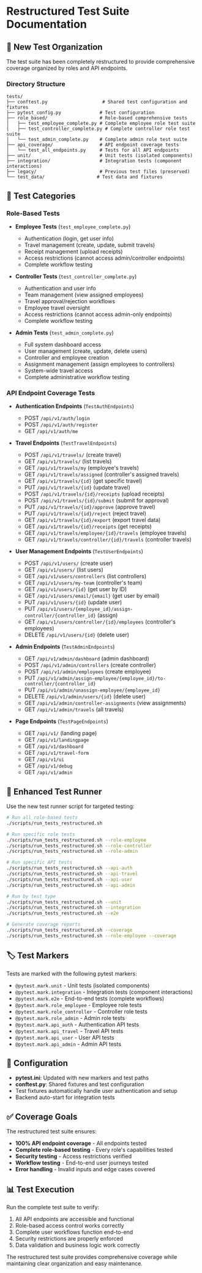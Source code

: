 # Restructured Test Suite Documentation

## 📁 New Test Organization

The test suite has been completely restructured to provide comprehensive coverage organized by roles and API endpoints.

### Directory Structure
```
tests/
├── conftest.py                    # Shared test configuration and fixtures
├── pytest_config.py              # Test configuration
├── role_based/                   # Role-based comprehensive tests
│   ├── test_employee_complete.py # Complete employee role test suite
│   ├── test_controller_complete.py # Complete controller role test suite
│   └── test_admin_complete.py    # Complete admin role test suite
├── api_coverage/                 # API endpoint coverage tests
│   └── test_all_endpoints.py     # Tests for all API endpoints
├── unit/                         # Unit tests (isolated components)
├── integration/                  # Integration tests (component interactions)
├── legacy/                       # Previous test files (preserved)
└── test_data/                   # Test data and fixtures
```

## 🎯 Test Categories

### Role-Based Tests
- **Employee Tests** (`test_employee_complete.py`)
  - Authentication (login, get user info)
  - Travel management (create, update, submit travels)
  - Receipt management (upload receipts)
  - Access restrictions (cannot access admin/controller endpoints)
  - Complete workflow testing

- **Controller Tests** (`test_controller_complete.py`) 
  - Authentication and user info
  - Team management (view assigned employees)
  - Travel approval/rejection workflows
  - Employee travel oversight
  - Access restrictions (cannot access admin-only endpoints)
  - Complete workflow testing

- **Admin Tests** (`test_admin_complete.py`)
  - Full system dashboard access
  - User management (create, update, delete users)
  - Controller and employee creation
  - Assignment management (assign employees to controllers)
  - System-wide travel access
  - Complete administrative workflow testing

### API Endpoint Coverage Tests
- **Authentication Endpoints** (`TestAuthEndpoints`)
  - POST `/api/v1/auth/login`
  - POST `/api/v1/auth/register`
  - GET `/api/v1/auth/me`

- **Travel Endpoints** (`TestTravelEndpoints`)
  - POST `/api/v1/travels/` (create travel)
  - GET `/api/v1/travels/` (list travels)
  - GET `/api/v1/travels/my` (employee's travels)
  - GET `/api/v1/travels/assigned` (controller's assigned travels)
  - GET `/api/v1/travels/{id}` (get specific travel)
  - PUT `/api/v1/travels/{id}` (update travel)
  - POST `/api/v1/travels/{id}/receipts` (upload receipts)
  - POST `/api/v1/travels/{id}/submit` (submit for approval)
  - PUT `/api/v1/travels/{id}/approve` (approve travel)
  - PUT `/api/v1/travels/{id}/reject` (reject travel)
  - GET `/api/v1/travels/{id}/export` (export travel data)
  - GET `/api/v1/travels/{id}/receipts` (get receipts)
  - GET `/api/v1/travels/employee/{id}/travels` (employee travels)
  - GET `/api/v1/travels/controller/{id}/travels` (controller travels)

- **User Management Endpoints** (`TestUserEndpoints`)
  - POST `/api/v1/users/` (create user)
  - GET `/api/v1/users/` (list users)
  - GET `/api/v1/users/controllers` (list controllers)
  - GET `/api/v1/users/my-team` (controller's team)
  - GET `/api/v1/users/{id}` (get user by ID)
  - GET `/api/v1/users/email/{email}` (get user by email)
  - PUT `/api/v1/users/{id}` (update user)
  - PUT `/api/v1/users/{employee_id}/assign-controller/{controller_id}` (assign)
  - GET `/api/v1/users/controller/{id}/employees` (controller's employees)
  - DELETE `/api/v1/users/{id}` (delete user)

- **Admin Endpoints** (`TestAdminEndpoints`)
  - GET `/api/v1/admin/dashboard` (admin dashboard)
  - POST `/api/v1/admin/controllers` (create controller)
  - POST `/api/v1/admin/employees` (create employee)
  - PUT `/api/v1/admin/assign-employee/{employee_id}/to-controller/{controller_id}`
  - PUT `/api/v1/admin/unassign-employee/{employee_id}`
  - DELETE `/api/v1/admin/users/{id}` (delete user)
  - GET `/api/v1/admin/controller-assignments` (view assignments)
  - GET `/api/v1/admin/travels` (all travels)

- **Page Endpoints** (`TestPageEndpoints`)
  - GET `/api/v1/` (landing page)
  - GET `/api/v1/landingpage`
  - GET `/api/v1/dashboard`
  - GET `/api/v1/travel-form`
  - GET `/api/v1/ui`
  - GET `/api/v1/debug`
  - GET `/api/v1/admin`

## 🚀 Enhanced Test Runner

Use the new test runner script for targeted testing:

```bash
# Run all role-based tests
./scripts/run_tests_restructured.sh

# Run specific role tests
./scripts/run_tests_restructured.sh --role-employee
./scripts/run_tests_restructured.sh --role-controller  
./scripts/run_tests_restructured.sh --role-admin

# Run specific API tests
./scripts/run_tests_restructured.sh --api-auth
./scripts/run_tests_restructured.sh --api-travel
./scripts/run_tests_restructured.sh --api-user
./scripts/run_tests_restructured.sh --api-admin

# Run by test type
./scripts/run_tests_restructured.sh --unit
./scripts/run_tests_restructured.sh --integration
./scripts/run_tests_restructured.sh --e2e

# Generate coverage reports
./scripts/run_tests_restructured.sh --coverage
./scripts/run_tests_restructured.sh --role-employee --coverage
```

## 🏷️ Test Markers

Tests are marked with the following pytest markers:

- `@pytest.mark.unit` - Unit tests (isolated components)
- `@pytest.mark.integration` - Integration tests (component interactions)
- `@pytest.mark.e2e` - End-to-end tests (complete workflows)
- `@pytest.mark.role_employee` - Employee role tests
- `@pytest.mark.role_controller` - Controller role tests
- `@pytest.mark.role_admin` - Admin role tests
- `@pytest.mark.api_auth` - Authentication API tests
- `@pytest.mark.api_travel` - Travel API tests
- `@pytest.mark.api_user` - User API tests
- `@pytest.mark.api_admin` - Admin API tests

## 🔧 Configuration

- **pytest.ini**: Updated with new markers and test paths
- **conftest.py**: Shared fixtures and test configuration
- Test fixtures automatically handle user authentication and setup
- Backend auto-start for integration tests

## ✅ Coverage Goals

The restructured test suite ensures:
- **100% API endpoint coverage** - All endpoints tested
- **Complete role-based testing** - Every role's capabilities tested
- **Security testing** - Access restrictions verified
- **Workflow testing** - End-to-end user journeys tested
- **Error handling** - Invalid inputs and edge cases covered

## 📊 Test Execution

Run the complete test suite to verify:
1. All API endpoints are accessible and functional
2. Role-based access control works correctly
3. Complete user workflows function end-to-end
4. Security restrictions are properly enforced
5. Data validation and business logic work correctly

The restructured test suite provides comprehensive coverage while maintaining clear organization and easy maintenance.
